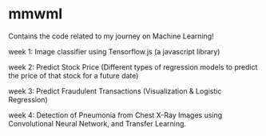 # mmwml

Contains the code related to my journey on Machine Learning!

week 1: Image classifier using Tensorflow.js (a javascript library) 

week 2: Predict Stock Price (Different types of regression models to predict the price of that stock for a future date)

week 3: Predict Fraudulent Transactions (Visualization & Logistic Regression)

week 4: Detection of Pneumonia from Chest X-Ray Images using Convolutional Neural Network, and Transfer Learning.
